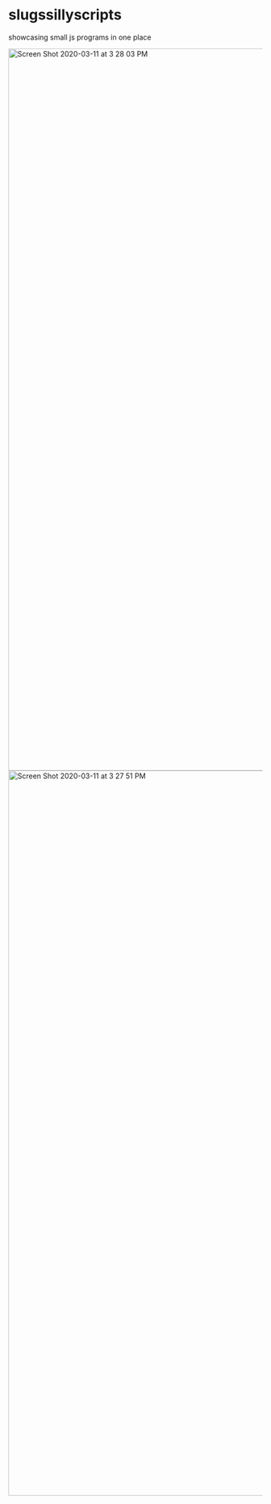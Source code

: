 # slugssillyscripts
showcasing small js programs in one place

<img width="1431" alt="Screen Shot 2020-03-11 at 3 28 03 PM" src="https://user-images.githubusercontent.com/53051292/76456511-7c0de980-63ad-11ea-8b3b-56f6a709c23d.png">

<img width="1437" alt="Screen Shot 2020-03-11 at 3 27 51 PM" src="https://user-images.githubusercontent.com/53051292/76456518-7e704380-63ad-11ea-8550-ddc6ebe22eab.png">
